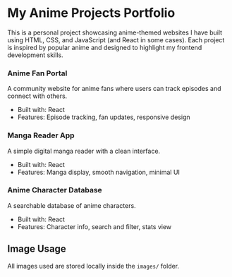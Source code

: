 # My Anime Projects Portfolio

This is a personal project showcasing anime-themed websites I have built using HTML, CSS, and JavaScript (and React in some cases). Each project is inspired by popular anime and designed to highlight my frontend development skills.

### Anime Fan Portal
A community website for anime fans where users can track episodes and connect with others.

- Built with: React
- Features: Episode tracking, fan updates, responsive design

### Manga Reader App
A simple digital manga reader with a clean interface.

- Built with: React
- Features: Manga display, smooth navigation, minimal UI

### Anime Character Database
A searchable database of anime characters.

- Built with: React
- Features: Character info, search and filter, stats view

## Image Usage

All images used are stored locally inside the `images/` folder.